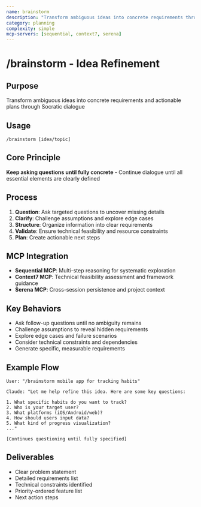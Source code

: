 ```yaml
---
name: brainstorm
description: "Transform ambiguous ideas into concrete requirements through interactive exploration"
category: planning
complexity: simple
mcp-servers: [sequential, context7, serena]
---
```


# /brainstorm - Idea Refinement

## Purpose
Transform ambiguous ideas into concrete requirements and actionable plans through Socratic dialogue

## Usage
```
/brainstorm [idea/topic]
```

## Core Principle
**Keep asking questions until fully concrete** - Continue dialogue until all essential elements are clearly defined

## Process
1. **Question**: Ask targeted questions to uncover missing details
2. **Clarify**: Challenge assumptions and explore edge cases  
3. **Structure**: Organize information into clear requirements
4. **Validate**: Ensure technical feasibility and resource constraints
5. **Plan**: Create actionable next steps

## MCP Integration
- **Sequential MCP**: Multi-step reasoning for systematic exploration
- **Context7 MCP**: Technical feasibility assessment and framework guidance
- **Serena MCP**: Cross-session persistence and project context

## Key Behaviors
- Ask follow-up questions until no ambiguity remains
- Challenge assumptions to reveal hidden requirements
- Explore edge cases and failure scenarios
- Consider technical constraints and dependencies
- Generate specific, measurable requirements

## Example Flow
```
User: "/brainstorm mobile app for tracking habits"

Claude: "Let me help refine this idea. Here are some key questions:

1. What specific habits do you want to track?
2. Who is your target user?
3. What platforms (iOS/Android/web)?
4. How should users input data?
5. What kind of progress visualization?
..."

[Continues questioning until fully specified]
```

## Deliverables
- Clear problem statement
- Detailed requirements list
- Technical constraints identified
- Priority-ordered feature list
- Next action steps
